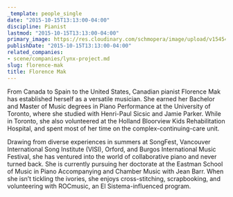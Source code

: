 ```yaml
---
_template: people_single
date: "2015-10-15T13:13:00-04:00"
discipline: Pianist
lastmod: "2015-10-15T13:13:00-04:00"
primary_image: https://res.cloudinary.com/schmopera/image/upload/v1545409169/media/webhook-uploads/1444929172064/Mak.jpg.jpg
publishDate: "2015-10-15T13:13:00-04:00"
related_companies:
- scene/companies/lynx-project.md
slug: florence-mak
title: Florence Mak
---
```


From Canada to Spain to the United States, Canadian pianist Florence Mak has established herself as a versatile musician.  She earned her Bachelor and Master of Music degrees in Piano Performance at the University of Toronto, where she studied with Henri-Paul Sicsic and Jamie Parker.  While in Toronto, she also volunteered at the Holland Bloorview Kids Rehabilitation Hospital, and spent most of her time on the complex-continuing-care unit.
 
Drawing from diverse experiences in summers at SongFest, Vancouver International Song Institute (VISI), Orford, and Burgos International Music Festival, she has ventured into the world of collaborative piano and never turned back.  She is currently pursuing her doctorate at the Eastman School of Music in Piano Accompanying and Chamber Music with Jean Barr.  When she isn’t tickling the ivories, she enjoys cross-stitching, scrapbooking, and volunteering with ROCmusic, an El Sistema-influenced program. 
